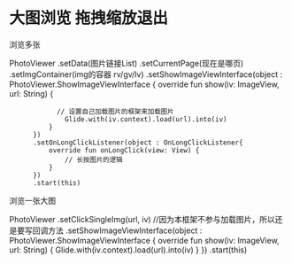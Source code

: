#  大图浏览  拖拽缩放退出

浏览多张

PhotoViewer
          .setData(图片链接List<String>)
          .setCurrentPage(现在是哪页)
          .setImgContainer(img的容器 rv/gv/lv)
          .setShowImageViewInterface(object : PhotoViewer.ShowImageViewInterface {
              override fun show(iv: ImageView, url: String) {

                // 设置自己加载图片的框架来加载图片
                  Glide.with(iv.context).load(url).into(iv)
              }
          })
          .setOnLongClickListener(object : OnLongClickListener{
              override fun onLongClick(view: View) {
                  // 长按图片的逻辑
              }
          })
          .start(this)


浏览一张大图


PhotoViewer
          .setClickSingleImg(url, iv)   //因为本框架不参与加载图片，所以还是要写回调方法
          .setShowImageViewInterface(object : PhotoViewer.ShowImageViewInterface {
              override fun show(iv: ImageView, url: String) {
                  Glide.with(iv.context).load(url).into(iv)
              }
          })
          .start(this)